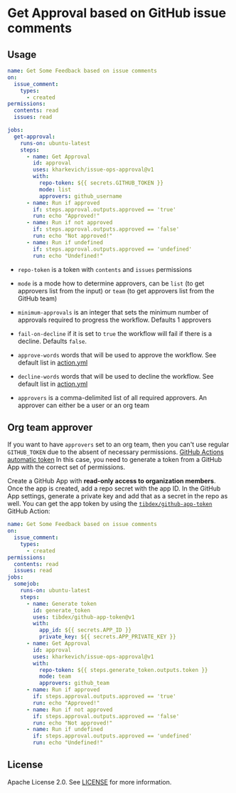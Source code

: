 # Get Approval based on GitHub issue comments

## Usage

```yaml
name: Get Some Feedback based on issue comments
on:
  issue_comment:
    types:
      - created
permissions:
  contents: read
  issues: read

jobs:
  get-approval:
    runs-on: ubuntu-latest
    steps:
      - name: Get Approval
        id: approval
        uses: kharkevich/issue-ops-approval@v1
        with:
          repo-token: ${{ secrets.GITHUB_TOKEN }}
          mode: list
          approvers: github_username
      - name: Run if approved
        if: steps.approval.outputs.approved == 'true'
        run: echo "Approved!"
      - name: Run if not approved
        if: steps.approval.outputs.approved == 'false'
        run: echo "Not approved!"
      - name: Run if undefined
        if: steps.approval.outputs.approved == 'undefined'
        run: echo "Undefined!"
```
- `repo-token` is a token with `contents` and `issues` permissions
- `mode` is a mode how to determine approvers, can be `list` (to get approvers list from the input) or `team` (to get approvers list from the GitHub team)
- `minimum-approvals` is an integer that sets the minimum number of approvals required to progress the workflow. Defaults 1 approvers
- `fail-on-decline` if it is set to `true` the workflow will fail if there is a decline. Defaults `false`.
- `approve-words` words that will be used to approve the workflow. See default list in [action.yml](action.yml)
- `decline-words` words that will be used to decline the workflow. See default list in [action.yml](action.yml)

- `approvers` is a comma-delimited list of all required approvers. An approver can either be a user or an org team

## Org team approver

If you want to have `approvers` set to an org team, then you can't use regular `GITHUB_TOKEN` due to the absent of necessary permissions. [GitHub Actions automatic token](https://docs.github.com/en/actions/security-guides/automatic-token-authentication#permissions-for-the-github_token)
In this case, you need to generate a token from a GitHub App with the correct set of permissions.

Create a GitHub App with **read-only access to organization members**. Once the app is created, add a repo secret with the app ID. In the GitHub App settings, generate a private key and add that as a secret in the repo as well. You can get the app token by using the [`tibdex/github-app-token`](https://github.com/tibdex/github-app-token) GitHub Action:

```yaml
name: Get Some Feedback based on issue comments
on:
  issue_comment:
    types:
      - created
permissions:
  contents: read
  issues: read
jobs:
  somejob:
    runs-on: ubuntu-latest
    steps:
      - name: Generate token
        id: generate_token
        uses: tibdex/github-app-token@v1
        with:
          app_id: ${{ secrets.APP_ID }}
          private_key: ${{ secrets.APP_PRIVATE_KEY }}
      - name: Get Approval
        id: approval
        uses: kharkevich/issue-ops-approval@v1
        with:
          repo-token: ${{ steps.generate_token.outputs.token }}
          mode: team
          approvers: github_team
      - name: Run if approved
        if: steps.approval.outputs.approved == 'true'
        run: echo "Approved!"
      - name: Run if not approved
        if: steps.approval.outputs.approved == 'false'
        run: echo "Not approved!"
      - name: Run if undefined
        if: steps.approval.outputs.approved == 'undefined'
        run: echo "Undefined!"
```
## License
Apache License 2.0. See [LICENSE](LICENSE) for more information.
